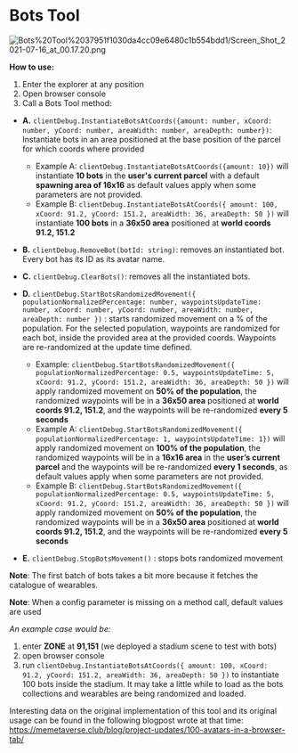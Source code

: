 # Bots Tool

![Bots%20Tool%2037951f1030da4cc09e6480c1b554bdd1/Screen_Shot_2021-07-16_at_00.17.20.png](bots-tool/Screen_Shot_2021-07-16_at_00.17.20.png)

**How to use:**

1. Enter the explorer at any position
2. Open browser console
3. Call a Bots Tool method:
- **A.** `clientDebug.InstantiateBotsAtCoords({amount: number, xCoord: number, yCoord: number, areaWidth: number, areaDepth: number})`: Instantiate bots in an area positioned at the base position of the parcel for which coords where provided
    - Example A: `clientDebug.InstantiateBotsAtCoords({amount: 10})` will instantiate **10 bots** in the **user's current parcel** with a default **spawning area of 16x16** as default values apply when some parameters are not provided.
    - Example B: `clientDebug.InstantiateBotsAtCoords({ amount: 100, xCoord: 91.2, yCoord: 151.2, areaWidth: 36, areaDepth: 50 })` will instantiate **100 bots** in a **36x50 area** positioned at **world coords 91.2, 151.2**

- **B.** `clientDebug.RemoveBot(botId: string)`: removes an instantiated bot. Every bot has its ID as its avatar name.
- **C.** `clientDebug.ClearBots()`: removes all the instantiated bots.
- **D.** `clientDebug.StartBotsRandomizedMovement({ populationNormalizedPercentage: number, waypointsUpdateTime: number, xCoord: number, yCoord: number, areaWidth: number, areaDepth: number })` : starts randomized movement on a % of the population. For the selected population, waypoints are randomized for each bot, inside the provided area at the provided coords. Waypoints are re-randomized at the update time defined.
    - Example: `clientDebug.StartBotsRandomizedMovement({ populationNormalizedPercentage: 0.5, waypointsUpdateTime: 5, xCoord: 91.2, yCoord: 151.2, areaWidth: 36, areaDepth: 50 })` will apply randomized movement on **50% of the population**, the randomized waypoints will be in a **36x50 area** positioned at **world coords 91.2, 151.2**, and the waypoints will be re-randomized **every 5 seconds**
    - Example A: `clientDebug.StartBotsRandomizedMovement({ populationNormalizedPercentage: 1, waypointsUpdateTime: 1})` will apply randomized movement on **100% of the population**, the randomized waypoints will be in a **16x16 area** in the **user’s current parcel** and the waypoints will be re-randomized **every 1 seconds**, as default values apply when some parameters are not provided.
    - Example B: `clientDebug.StartBotsRandomizedMovement({ populationNormalizedPercentage: 0.5, waypointsUpdateTime: 5, xCoord: 91.2, yCoord: 151.2, areaWidth: 36, areaDepth: 50 })` will apply randomized movement on **50% of the population**, the randomized waypoints will be in a **36x50 area** positioned at **world coords 91.2, 151.2**, and the waypoints will be re-randomized **every 5 seconds**
- **E.** `clientDebug.StopBotsMovement()` : stops bots randomized movement
    
    

**Note**: The first batch  of bots takes a bit more because it fetches the catalogue of wearables.

**Note**: When a config parameter is missing on a method call, default values are used

*An example case would be:*

1. enter **ZONE** at **91,151** (we deployed a stadium scene to test with bots)
2. open browser console
3. run `clientDebug.InstantiateBotsAtCoords({ amount: 100, xCoord: 91.2, yCoord: 151.2, areaWidth: 36, areaDepth: 50 })` to instantiate 100 bots inside the stadium. It may take a little while to load as the bots collections and wearables are being randomized and loaded.

Interesting data on the original implementation of this tool and its original usage can be found in the following blogpost wrote at that time: https://memetaverse.club/blog/project-updates/100-avatars-in-a-browser-tab/ 